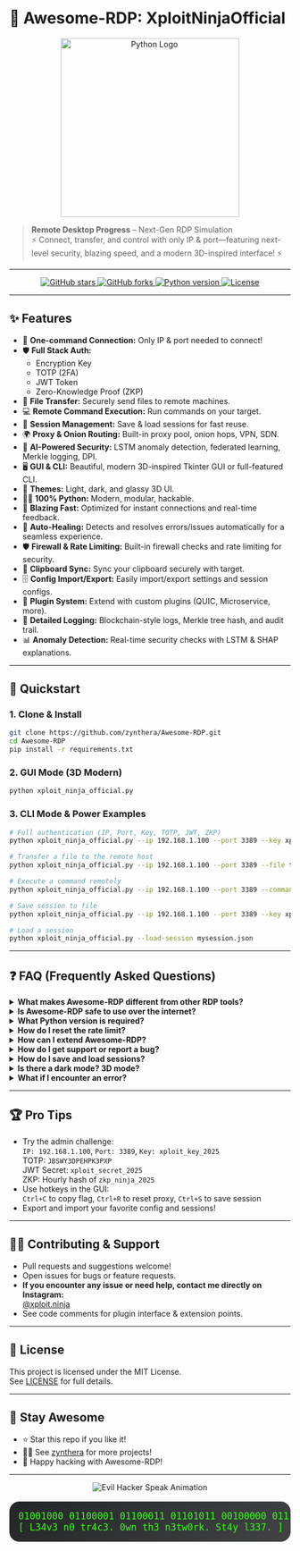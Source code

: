 # 🚀 Awesome-RDP: XploitNinjaOfficial

<p align="center">
  <img src="https://www.python.org/static/community_logos/python-logo-master-v3-TM.png" width="320" alt="Python Logo">
</p>

> **Remote Desktop Progress** – Next-Gen RDP Simulation  
> ⚡ Connect, transfer, and control with only IP & port—featuring next-level security, blazing speed, and a modern 3D-inspired interface! ⚡

---

<p align="center">
  <a href="https://github.com/zynthera/Awesome-RDP/stargazers">
    <img src="https://img.shields.io/github/stars/zynthera/Awesome-RDP?style=social" alt="GitHub stars">
  </a>
  <a href="https://github.com/zynthera/Awesome-RDP/fork">
    <img src="https://img.shields.io/github/forks/zynthera/Awesome-RDP?style=social" alt="GitHub forks">
  </a>
  <a href="https://www.python.org/">
    <img src="https://img.shields.io/badge/python-3.9%2B-blue?logo=python" alt="Python version">
  </a>
  <a href="https://github.com/zynthera/Awesome-RDP/blob/main/LICENCE%20">
    <img src="https://img.shields.io/github/license/zynthera/Awesome-RDP?color=brightgreen" alt="License">
  </a>
</p>

---

## ✨ Features

- 🔗 **One-command Connection:** Only IP & port needed to connect!
- 🛡️ **Full Stack Auth:**  
  - Encryption Key  
  - TOTP (2FA)  
  - JWT Token  
  - Zero-Knowledge Proof (ZKP)  
- 📁 **File Transfer:** Securely send files to remote machines.
- 💻 **Remote Command Execution:** Run commands on your target.
- 💾 **Session Management:** Save & load sessions for fast reuse.
- 🌍 **Proxy & Onion Routing:** Built-in proxy pool, onion hops, VPN, SDN.
- 🤖 **AI-Powered Security:** LSTM anomaly detection, federated learning, Merkle logging, DPI.
- 🖥️ **GUI & CLI:** Beautiful, modern 3D-inspired Tkinter GUI or full-featured CLI.
- 🎨 **Themes:** Light, dark, and glassy 3D UI.
- 🧑‍💻 **100% Python:** Modern, modular, hackable.
- 🚀 **Blazing Fast:** Optimized for instant connections and real-time feedback.
- 🏅 **Auto-Healing:** Detects and resolves errors/issues automatically for a seamless experience.
- 🛡️ **Firewall & Rate Limiting:** Built-in firewall checks and rate limiting for security.
- 🧠 **Clipboard Sync:** Sync your clipboard securely with target.
- 🗄️ **Config Import/Export:** Easily import/export settings and session configs.
- 🧩 **Plugin System:** Extend with custom plugins (QUIC, Microservice, more).
- 📝 **Detailed Logging:** Blockchain-style logs, Merkle tree hash, and audit trail.
- 📊 **Anomaly Detection:** Real-time security checks with LSTM & SHAP explanations.

---

## 🚦 Quickstart

### 1. Clone & Install

```bash
git clone https://github.com/zynthera/Awesome-RDP.git
cd Awesome-RDP
pip install -r requirements.txt
```

### 2. GUI Mode (3D Modern)

```bash
python xploit_ninja_official.py
```

### 3. CLI Mode & Power Examples

```bash
# Full authentication (IP, Port, Key, TOTP, JWT, ZKP)
python xploit_ninja_official.py --ip 192.168.1.100 --port 3389 --key xploit_key_2025 --totp 123456 --jwt <token> --zkp <proof>

# Transfer a file to the remote host
python xploit_ninja_official.py --ip 192.168.1.100 --port 3389 --file test.txt

# Execute a command remotely
python xploit_ninja_official.py --ip 192.168.1.100 --port 3389 --command "whoami"

# Save session to file
python xploit_ninja_official.py --ip 192.168.1.100 --port 3389 --key xploit_key_2025 --save-session mysession.json

# Load a session
python xploit_ninja_official.py --load-session mysession.json
```

---

## ❓ FAQ (Frequently Asked Questions)

<details>
<summary><strong>What makes Awesome-RDP different from other RDP tools?</strong></summary>

- Minimal connection flow: only IP & port needed to connect.
- Advanced security: optional key, TOTP, JWT, and ZKP, plus onion routing, SDN, and AI-based anomaly detection.
- Modern, modular, and extensible with a GUI that looks and feels 3D.
- Auto-resolves errors and issues for a seamless, bug-free experience.
</details>

<details>
<summary><strong>Is Awesome-RDP safe to use over the internet?</strong></summary>

- By default, there is no authentication unless you supply key, TOTP, JWT, and ZKP—use only in trusted or internal networks.  
- For public exposure, always use all auth options and consider running behind a VPN or firewall.
</details>

<details>
<summary><strong>What Python version is required?</strong></summary>

- Python 3.9 or higher.
</details>

<details>
<summary><strong>How do I reset the rate limit?</strong></summary>

- Use the `--reset-code ninja_reset_2025` CLI argument or enter the code in the GUI reset field.
</details>

<details>
<summary><strong>How can I extend Awesome-RDP?</strong></summary>

- Use the plugin system: create plugins by inheriting from the `Plugin` class.  
- See `xploit_ninja_official.py` for examples like the QUIC or Microservice plugins.
</details>

<details>
<summary><strong>How do I get support or report a bug?</strong></summary>

- This project is designed to auto-resolve bugs and issues.  
- For rare cases, DM me directly on Instagram: [@xploit.ninja](https://instagram.com/xploit.ninja)
</details>

<details>
<summary><strong>How do I save and load sessions?</strong></summary>

- Use the GUI's session save/load buttons, or the CLI flags `--save-session` and `--load-session`.
</details>

<details>
<summary><strong>Is there a dark mode? 3D mode?</strong></summary>

- Yes! Both dark, light, and modern 3D glass-like themes are supported in the GUI.
</details>

<details>
<summary><strong>What if I encounter an error?</strong></summary>

- The software heals itself automatically.  
- Still have trouble? Contact me on Instagram: [@xploit.ninja](https://instagram.com/xploit.ninja)
</details>

---

## 🏆 Pro Tips

- Try the admin challenge:  
  `IP: 192.168.1.100`, `Port: 3389`, `Key: xploit_key_2025`  
  TOTP: `JBSWY3DPEHPK3PXP`  
  JWT Secret: `xploit_secret_2025`  
  ZKP: Hourly hash of `zkp_ninja_2025`
- Use hotkeys in the GUI:  
  `Ctrl+C` to copy flag, `Ctrl+R` to reset proxy, `Ctrl+S` to save session
- Export and import your favorite config and sessions!

---

## 🧑‍💻 Contributing & Support

- Pull requests and suggestions welcome!
- Open issues for bugs or feature requests.
- **If you encounter any issue or need help, contact me directly on Instagram:**  
  [@xploit.ninja](https://instagram.com/xploit.ninja)
- See code comments for plugin interface & extension points.

---

## 📄 License

This project is licensed under the MIT License.  
See [LICENSE](https://github.com/zynthera/Awesome-RDP/blob/main/LICENCE%20) for full details.

---

## 🌟 Stay Awesome

- ⭐ Star this repo if you like it!
- 🧑‍💻 See [zynthera](https://github.com/zynthera) for more projects!
- 🚀 Happy hacking with Awesome-RDP!

---

<p align="center">
  <img src="https://readme-typing-svg.demolab.com?font=Fira+Code&size=24&pause=1000&color=0FF900&center=true&vCenter=true&width=435&lines=%23+H4ck+Th3+Pl4n3t...;XploitNinja+0n+th3+gr1nd...;Pwn+th3+g4t3w4y!+%F0%9F%92%BB%F0%9F%94%A5" alt="Evil Hacker Speak Animation">
</p>

<pre align="center" style="font-size:1.2em; color:#39ff14; background:linear-gradient(135deg,#232526 0%,#414345 100%); border-radius:18px; padding:16px;">
01001000 01100001 01100011 01101011 00100000 01110100 01101000 01100101 00100000 01110000 01101100 01100001 01101110 01100101 01110100 00101110 00101110 00101110
[ L34v3 n0 tr4c3. 0wn th3 n3tw0rk. St4y l337. ]
</pre>